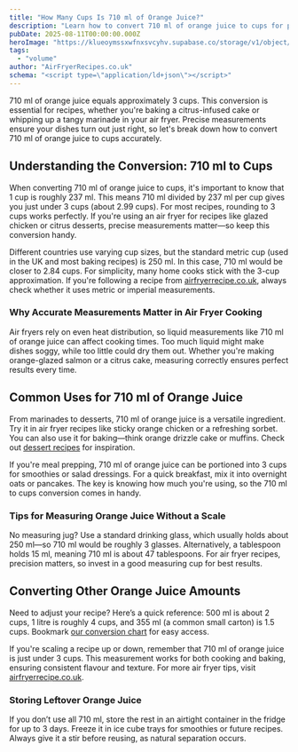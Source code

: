 ```yaml
---
title: "How Many Cups Is 710 ml of Orange Juice?"
description: "Learn how to convert 710 ml of orange juice to cups for perfect recipes. Get accurate measurements for cooking and baking in seconds!"
pubDate: 2025-08-11T00:00:00.000Z
heroImage: "https://klueoymssxwfnxsvcyhv.supabase.co/storage/v1/object/public/md/how-many-cups-is-710-ml-of-orange-juice-e9ca3e61.webp"
tags:
  - "volume"
author: "AirFryerRecipes.co.uk"
schema: "<script type=\"application/ld+json\"></script>"
---
```


<p>710 ml of orange juice equals approximately 3 cups. This conversion is essential for recipes, whether you're baking a citrus-infused cake or whipping up a tangy marinade in your air fryer. Precise measurements ensure your dishes turn out just right, so let's break down how to convert 710 ml of orange juice to cups accurately.</p>

<h2>Understanding the Conversion: 710 ml to Cups</h2>  
<p>When converting 710 ml of orange juice to cups, it's important to know that 1 cup is roughly 237 ml. This means 710 ml divided by 237 ml per cup gives you just under 3 cups (about 2.99 cups). For most recipes, rounding to 3 cups works perfectly. If you're using an air fryer for recipes like glazed chicken or citrus desserts, precise measurements matter—so keep this conversion handy.</p>  

<p>Different countries use varying cup sizes, but the standard metric cup (used in the UK and most baking recipes) is 250 ml. In this case, 710 ml would be closer to 2.84 cups. For simplicity, many home cooks stick with the 3-cup approximation. If you're following a recipe from <a href=https://www.airfryerrecipe.co.uk/recipes>airfryerrecipe.co.uk</a>, always check whether it uses metric or imperial measurements.</p>  

<h3>Why Accurate Measurements Matter in Air Fryer Cooking</h3>  
<p>Air fryers rely on even heat distribution, so liquid measurements like 710 ml of orange juice can affect cooking times. Too much liquid might make dishes soggy, while too little could dry them out. Whether you're making orange-glazed salmon or a citrus cake, measuring correctly ensures perfect results every time.</p>  

<h2>Common Uses for 710 ml of Orange Juice</h2>  
<p>From marinades to desserts, 710 ml of orange juice is a versatile ingredient. Try it in air fryer recipes like sticky orange chicken or a refreshing sorbet. You can also use it for baking—think orange drizzle cake or muffins. Check out <a href=https://www.airfryerrecipe.co.uk/recipe-category/dessert>dessert recipes</a> for inspiration.</p>  

<p>If you're meal prepping, 710 ml of orange juice can be portioned into 3 cups for smoothies or salad dressings. For a quick breakfast, mix it into overnight oats or pancakes. The key is knowing how much you're using, so the 710 ml to cups conversion comes in handy.</p>  

<h3>Tips for Measuring Orange Juice Without a Scale</h3>  
<p>No measuring jug? Use a standard drinking glass, which usually holds about 250 ml—so 710 ml would be roughly 3 glasses. Alternatively, a tablespoon holds 15 ml, meaning 710 ml is about 47 tablespoons. For air fryer recipes, precision matters, so invest in a good measuring cup for best results.</p>  

<h2>Converting Other Orange Juice Amounts</h2>  
<p>Need to adjust your recipe? Here’s a quick reference: 500 ml is about 2 cups, 1 litre is roughly 4 cups, and 355 ml (a common small carton) is 1.5 cups. Bookmark <a href=https://www.airfryerrecipe.co.uk/air-fryer-conversion-chart>our conversion chart</a> for easy access.</p>  

<p>If you're scaling a recipe up or down, remember that 710 ml of orange juice is just under 3 cups. This measurement works for both cooking and baking, ensuring consistent flavour and texture. For more air fryer tips, visit <a href=https://www.airfryerrecipe.co.uk>airfryerrecipe.co.uk</a>.</p>  

<h3>Storing Leftover Orange Juice</h3>  
<p>If you don’t use all 710 ml, store the rest in an airtight container in the fridge for up to 3 days. Freeze it in ice cube trays for smoothies or future recipes. Always give it a stir before reusing, as natural separation occurs.</p>